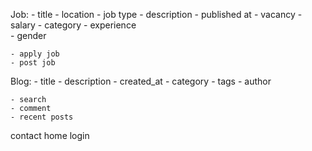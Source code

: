 Job: 
    - title
    - location
    - job type
    - description 
    - published at
    - vacancy 
    - salary
    - category
    - experience  
    - gender
    
    - apply job
    - post job

Blog:
    - title
    - description
    - created_at
    - category
    - tags
    - author 

    - search
    - comment
    - recent posts 

contact 
home
login